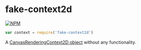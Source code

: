 # fake-context2d
[![NPM](https://nodei.co/npm/fake-context2d.png)](https://nodei.co/npm/fake-context2d/)

```js
var context = require('fake-context2d')
```

A [CanvasRenderingContext2D object](https://developer.mozilla.org/en-US/docs/Web/API/CanvasRenderingContext2D)
without any functionality.